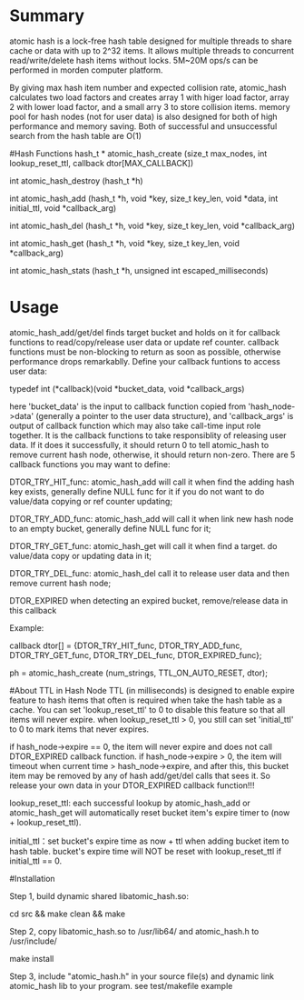 # Summary
atomic hash is a lock-free hash table designed for multiple threads to share cache or data with up to 2^32 items. It allows multiple threads to concurrent read/write/delete hash items without locks. 5M~20M ops/s can be performed in morden computer platform.

By giving max hash item number and expected collision rate, atomic_hash calculates two load factors and creates array 1 with higer load factor, array 2 with lower load factor, and a small arry 3 to store collision items. memory pool for hash nodes (not for user data) is also designed for both of high performance and memory saving. Both of successful and unsuccessful search from the hash table are O(1)

#Hash Functions
hash_t * atomic_hash_create (size_t max_nodes, int lookup_reset_ttl, callback dtor[MAX_CALLBACK])

int atomic_hash_destroy (hash_t *h)

int atomic_hash_add (hash_t *h, void *key, size_t key_len, void *data, int initial_ttl, void *callback_arg)

int atomic_hash_del (hash_t *h, void *key, size_t key_len, void *callback_arg)

int atomic_hash_get (hash_t *h, void *key, size_t key_len, void *callback_arg)

int atomic_hash_stats (hash_t *h, unsigned int escaped_milliseconds)

# Usage
atomic_hash_add/get/del finds target bucket and holds on it for callback functions to read/copy/release user data or update ref counter. callback functions must be non-blocking to return as soon as possible, otherwise performance drops remarkablly. Define your callback funtions to access user data: 

typedef int (*callback)(void *bucket_data, void *callback_args)

here 'bucket_data' is the input to callback function copied from 'hash_node->data' (generally a pointer to the user data structure), and 'callback_args' is output of callback function which may also take call-time input role together. It is the callback functions to take responsiblity of releasing user data. If it does it successfully, it should return 0 to tell atomic_hash to remove current hash node, otherwise, it should return non-zero. There are 5 callback functions you may want to define:

DTOR_TRY_HIT_func: atomic_hash_add will call it when find the adding hash key exists, generally define NULL func for it if you do not want to do value/data copying or ref counter updating;

DTOR_TRY_ADD_func: atomic_hash_add will call it when link new hash node to an empty bucket, generally define NULL func for it;

DTOR_TRY_GET_func: atomic_hash_get will call it when find a target. do value/data copy or updating data in it;

DTOR_TRY_DEL_func: atomic_hash_del call it to release user data and then remove current hash node;

DTOR_EXPIRED when detecting an expired bucket, remove/release data in this callback

Example:

callback dtor[] = {DTOR_TRY_HIT_func, DTOR_TRY_ADD_func, DTOR_TRY_GET_func, DTOR_TRY_DEL_func, DTOR_EXPIRED_func};

ph = atomic_hash_create (num_strings, TTL_ON_AUTO_RESET, dtor);

#About TTL in Hash Node
TTL (in milliseconds) is designed to enable expire feature to hash items that often is required when take the hash table as a cache. You can set 'lookup_reset_ttl' to 0 to disable this feature so that all items will never expire. when lookup_reset_ttl > 0, you still can set 'initial_ttl' to 0 to mark items that never expires.

if hash_node->expire == 0, the item will never expire and does not call DTOR_EXPIRED callback function. if hash_node->expire > 0, the item will timeout when current time > hash_node->expire, and after this, this bucket item may be removed by any of hash add/get/del calls that sees it. So release your own data in your DTOR_EXPIRED callback function!!!

lookup_reset_ttl: each successful lookup by atomic_hash_add or atomic_hash_get will automatically reset bucket item's expire timer to (now + lookup_reset_ttl).

initial_ttl：set bucket's expire time as now + ttl when adding bucket item to hash table. bucket's expire time will NOT be reset with lookup_reset_ttl if initial_ttl == 0.

#Installation

Step 1, build dynamic shared libatomic_hash.so: 

cd src && make clean && make


Step 2, copy libatomic_hash.so to /usr/lib64/ and atomic_hash.h to /usr/include/

make install


Step 3, include "atomic_hash.h" in your source file(s) and dynamic link atomic_hash lib to your program. see test/makefile example

